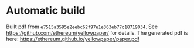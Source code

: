 # Automatic build
Built pdf from `e7515a3595e2eebc62f97e1e363eb77c18719034`. See https://github.com/ethereum/yellowpaper/ for details.
The generated pdf is here: https://ethereum.github.io/yellowpaper/paper.pdf
